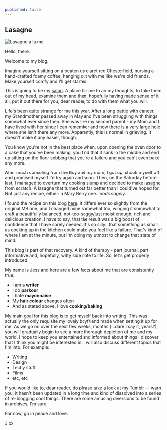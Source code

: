 ```yaml
---
published: false
---
```





## Lasagne

![Lasagne a la me]({{site.baseurl}}/_drafts/IMG_2569.jpg)

Hello, there. 

Welcome to my blog. 

Imagine yourself sitting on a beaten up claret red Chesterfield, nursing a hand-crafted foamy coffee, hanging out with me like we're old friends. Make yourself comfy and I'll get started.   

This is going to be my [salon](http://mentalfloss.com/article/51877/11-random-things-set-mental-floss-youtube). A place for me to air my thoughts; to take them out of my head, examine them and then, hopefully having made sense of it all, put it out there for you, dear reader, to do with them what you will. 

Life's been quite strange for me this year. After a long battle with cancer, my Grandmother passed away in May and I've been struggling with things somewhat ever since then. She was like my second parent - my Mom and I have lived with her since I can remember and now there is a very large hole where she isn't there any more. Apparently, this is normal in grieving. It doesn't make it any easier, though. 

You know you're not in the best place when, upon opening the oven door to a cake that you've been making, you find that it sank in the middle and end up sitting on the floor sobbing that you're a failure and you can't even bake any more.

After much consoling from the Boy and my mom, I got up, shook myself off and promised myself I'd try again and soon. Then, on the Saturday before last, I managed to overturn my cooking slump and decided to make lasagne from scratch. A lasagne that turned out far better than I could've hoped for. Not just any recipe, either: a Mary Berry one...*nods sagely*. 

I found the recipe on this blog [here](http://cherryonacake.blogspot.co.uk/2009/06/meat-lasagna.html). It differs ever so slightly from the original MB one, and I changed mine somewhat too, winging it somewhat to craft a beautifully balanced, not-too-soggy/just moist enough, rich and delicious creation. I have to say, that the result was a big boost of confidence that I have sorely needed. It's so silly...that something as small as cocking up in the kitchen could make you feel like a failure. That's kind of where I am at the minute, but I'm doing my utmost to change that state of mind. 

This blog is part of that recovery. A kind of therapy - part journal, part informative and, hopefully, witty side note to life. So, let's get properly introduced.

My name is Jess and here are a few facts about me that are consistently true: 

- I am a **writer**
- I do **parkour** 
- I hate **mayonnaise**
- My **hair colour** changes often
- And as stated above, I love **cooking/baking**

My main goal for this blog is to get myself back into writing. This was actually the only requisite my lovely boyfriend made when setting it up for me. As we go on over the next few weeks, months (...dare I say it, years?), you will gradually begin to see a more thorough depiction of me and my world. I hope to keep you entertained and informed about things I discover that I think you might be interested in. I will also discuss different topics that I'm into. For example: 

- Writing
- Design
- Techy stuff
- Films
- etc, etc 

If you would like to, dear reader, do please take a look at my [Tumblr](http://blog.wildfire198.com) - I warn you, it hasn't been updated in a long time and kind of dissolved into a series of re-blogging cool things. There are some amusing diversions to be found in archives, I'm sure. 

For now, go in peace and love.

J
xx
